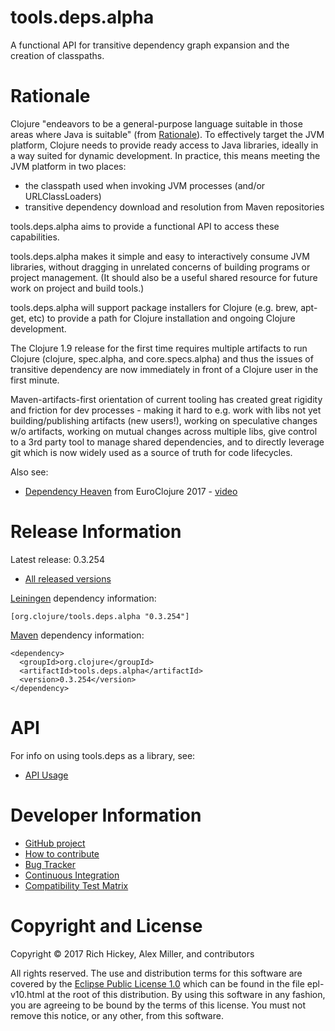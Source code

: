 tools.deps.alpha
========================================

A functional API for transitive dependency graph expansion and the creation of classpaths.

# Rationale

Clojure "endeavors to be a general-purpose language suitable in those areas where Java is suitable" (from [Rationale](https://clojure.org/about/rationale)). To effectively target the JVM platform, Clojure needs to provide ready access to Java libraries, ideally in a way suited for dynamic development. In practice, this means meeting the JVM platform in two places:

* the classpath used when invoking JVM processes (and/or URLClassLoaders)
* transitive dependency download and resolution from Maven repositories

tools.deps.alpha aims to provide a functional API to access these capabilities.

tools.deps.alpha makes it simple and easy to interactively consume JVM libraries, without dragging in unrelated concerns of building programs or project management. (It should also be a useful shared resource for future work on project and build tools.) 

tools.deps.alpha will support package installers for Clojure (e.g. brew, apt-get, etc) to provide a path for Clojure installation and ongoing Clojure development.

The Clojure 1.9 release for the first time requires multiple artifacts to run Clojure (clojure, spec.alpha, and core.specs.alpha) and thus the issues of transitive dependency are now immediately in front of a Clojure user in the first minute.

Maven-artifacts-first orientation of current tooling has created great rigidity and friction for dev processes - making it hard to e.g. work with libs not yet building/publishing artifacts (new users!), working on speculative changes w/o artifacts, working on mutual changes across multiple libs, give control to a 3rd party tool to manage shared dependencies, and to directly leverage git which is now widely used as a source of truth for code lifecycles.

Also see:

* [Dependency Heaven](http://cdn.cognitect.com/presentations/2017/dependency_heaven.pdf) from EuroClojure 2017 - [video](https://youtube.com/watch?v=sStlTye-Kjk)

# Release Information

Latest release: 0.3.254

* [All released versions](http://search.maven.org/#search%7Cgav%7C1%7Cg%3A%22org.clojure%22%20AND%20a%3A%22tools.deps.alpha%22)

[Leiningen](http://github.com/technomancy/leiningen/) dependency information:

```
[org.clojure/tools.deps.alpha "0.3.254"]
```

[Maven](http://maven.apache.org) dependency information:

```
<dependency>
  <groupId>org.clojure</groupId>
  <artifactId>tools.deps.alpha</artifactId>
  <version>0.3.254</version>
</dependency>
```

# API 

For info on using tools.deps as a library, see:

* [API Usage](API.md)

# Developer Information

* [GitHub project](https://github.com/clojure/tools.deps.alpha)
* [How to contribute](https://dev.clojure.org/display/community/Contributing)
* [Bug Tracker](https://dev.clojure.org/jira/browse/TDEPS)
* [Continuous Integration](https://build.clojure.org/job/tools.deps.alpha/)
* [Compatibility Test Matrix](https://build.clojure.org/job/tools.deps.alpha-test-matrix/)

# Copyright and License

Copyright © 2017 Rich Hickey, Alex Miller, and contributors

All rights reserved. The use and
distribution terms for this software are covered by the
[Eclipse Public License 1.0] which can be found in the file
epl-v10.html at the root of this distribution. By using this software
in any fashion, you are agreeing to be bound by the terms of this
license. You must not remove this notice, or any other, from this
software.

[Eclipse Public License 1.0]: http://opensource.org/licenses/eclipse-1.0.php
